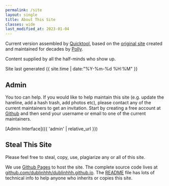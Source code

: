 ```yaml
---
permalink: /site
layout: single
title: About This Site
classes: wide
last_modified_at: 2023-01-04
---
```

Current version assembled by [Quicktool](mailto:quicktool@carltons.us), based on the [original site](https://www.angelfire.com/ak/DublinHHH) created and maintained for decades by [Polly](richard.hadfield@nsai.ie).

Content supplied by all the half-minds who show up.

Site last generated {{ site.time | date:"%Y-%m-%d %H:%M" }}

## Admin

You too can help.  If you would like to help maintain this site (e.g. update the hareline, add a hash trash, add photos etc), please contact any of the current maintainers to get an invitation.  Start by creating a free account at [Github](https://github.com/) and then send your username or email to one of the current maintainers.

[Admin Interface]({{ 'admin' | relative_url }})

## Steal This Site

Please feel free to steal, copy, use, plagiarize any or all of this site.

We use [Github Pages](https://pages.github.com/) to host the site. The complete source code lives at [github.com/dublinhhh/dublinhhh.github.io](https://github.com/dublinhhh/dublinhhh.github.io).  The [README](https://github.com/dublinhhh/dublinhhh.github.io#readme) file has lots of technical info to help anyone who inherits or copies this site.
